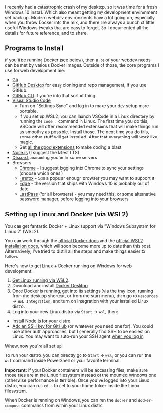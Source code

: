 I recently had a catastrophic crash of my desktop, so it was time for a fresh Windows 10 install. Which also meant getting my development environment set back up. Modern webdev environments have a lot going on, especially when you throw Docker into the mix, and there are always a bunch of little useful Windows tweaks that are easy to forget. So I documented all the details for future reference, and to share.

## Programs to Install

If you'll be running Docker (see below), then a lot of your webdev needs can be met by various Docker images. Outside of those, the core programs I use for web development are:

- [Git](https://git-scm.com/downloads)
- [GitHub Desktop](https://desktop.github.com/) for easy cloning and repo management, if you use GitHub.
- [GitHub CLI](https://cli.github.com/) if you're into that sort of thing.
- [Visual Studio Code](https://code.visualstudio.com/)
  - Turn on "Settings Sync" and log in to make your dev setup more portable.
  - If you set up WSL2, you can launch VSCode in a Linux directory by running the `code .` command in Linux. The first time you do this, VSCode will offer recommended extensions that will make things run as smoothly as possible. Install those. The next time you do this, some other stuff will get installed. After that everything will work like magic.
  - Get [all the good extensions](/blog/joyful-coding-vscode-extensions-settings) to make coding a blast.
- [Node.js](https://nodejs.org/en/download/) (I suggest the latest LTS)
- [Discord](https://discord.com/download), assuming you're in some servers
- Browsers
  - [Chrome](https://www.google.com/chrome/) - I suggest logging into Chrome to sync your settings (choose which ones!)
  - [Firefox](https://www.mozilla.org/en-US/firefox/new/) - Still a popular enough browser you may want to support it
  - [Edge](https://www.microsoft.com/en-us/edge) - the version that ships with Windows 10 is probably out of date
  - [LastPass](https://lastpass.com/misc_download2.php) (for all browsers) - you may need this, or some alternative password manager, before logging into your browsers

## Setting up Linux and Docker (via WSL2)

You can get fantastic Docker + Linux support via "Windows Subsystem for Linux 2" (WSL2).

You can work through the [official Docker docs](https://docs.docker.com/docker-for-windows/wsl/) and the [official WSL2 installation docs](https://docs.microsoft.com/en-us/windows/wsl/install-win10), which will soon become more up to date than this post. Alternatively, I've tried to distill all the steps and make things easier to follow.

Here's how to get Linux + Docker running on Windows for web development:

1. [Get Linux running via WSL2](https://www.bscotch.net/post/linux-on-windows).
1. Download and install [Docker Desktop](https://www.docker.com/products/docker-desktop)
1. Once Docker is running, get into its settings (via the tray icon, running from the desktop shortcut, or from the start menu), then go to `Resources` &rarr; `WSL Integration`, and turn on integration with your installed Linux distro.
1. Log into your new Linux distro via `Start` &rarr; `wsl`, then:

- Install [Node.js for your distro](https://nodejs.org/en/download/package-manager/)
- [Add an SSH key for GitHub](https://docs.github.com/en/free-pro-team@latest/github/authenticating-to-github/generating-a-new-ssh-key-and-adding-it-to-the-ssh-agent) (or whatever you need one for). You could use other auth approaches, but I generally find SSH to be easiest on Linux. You may want to auto-run your SSH agent [when you log in](https://stackoverflow.com/questions/18880024/start-ssh-agent-on-login).

Whew, now you're all set up!

To run your distro, you can directly go to `Start` &rarr; `wsl`, or you can run the `wsl` command inside PowerShell or your favorite terminal.

**Important:** if your Docker containers will be accessing files, make sure those files are in the Linux filesystem instead of the mounted Windows one (otherwise performance is terrible). Once you've logged into your Linux distro, you can run `cd ~` to get to your home folder inside the Linux filesystem.

When Docker is running on Windows, you can run the `docker` and `docker-compose` commands from within your Linux distro.
